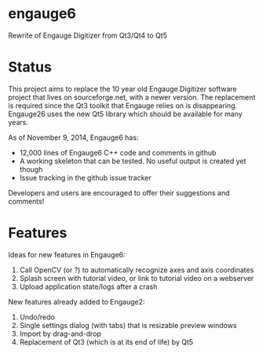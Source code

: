engauge6
========

Rewrite of Engauge Digitizer from Qt3/Qt4 to Qt5

Status
======
This project aims to replace the 10 year old Engauge Digitizer software project that lives on sourceforge.net, with a newer version. The replacement is required since the Qt3 toolkit that Engauge relies on is disappearing. Engauge26 uses the new Qt5 library which should be available for many years.

As of November 9, 2014, Engauge6 has:
* 12,000 lines of Engauge6 C++ code and comments in github
* A working skeleton that can be tested. No useful output is created yet though
* Issue tracking in the github issue tracker

Developers and users are encouraged to offer their suggestions and comments!

Features
========
Ideas for new features in Engauge6:

1. Call OpenCV (or ?) to automatically recognize axes and axis coordinates
2. Splash screen with tutorial video, or link to tutorial video on a webserver
3. Upload application state/logs after a crash

New features already added to Engauge2:

1. Undo/redo
2. Single settings dialog (with tabs) that is resizable preview windows
3. Import by drag-and-drop
4. Replacement of Qt3 (which is at its end of life) by Qt5
